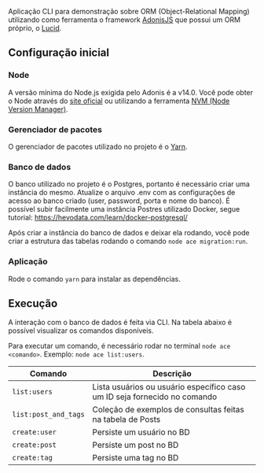 Aplicação CLI para demonstração sobre ORM (Object-Relational Mapping) utilizando como ferramenta o framework [AdonisJS](https://adonisjs.com/) que possui um ORM próprio, o [Lucid](https://docs.adonisjs.com/guides/database/introduction).

## Configuração inicial

### Node
A versão mínima do Node.js exigida pelo Adonis é a v14.0. Você pode obter o Node através do [site oficial](https://nodejs.org/en/) ou utilizando a ferramenta [NVM (Node Version Manager)](https://github.com/nvm-sh/nvm).

### Gerenciador de pacotes
O gerenciador de pacotes utilizado no projeto é o [Yarn](https://yarnpkg.com/).

### Banco de dados
O banco utilizado no projeto é o Postgres, portanto é necessário criar uma instância do mesmo. Atualize o arquivo .env com as configurações de acesso ao banco criado (user, password, porta e nome do banco). É possível subir facilmente uma instância Postres utilizado Docker, segue tutorial: https://hevodata.com/learn/docker-postgresql/

Após criar a instância do banco de dados e deixar ela rodando, você pode criar a estrutura das tabelas rodando o comando `node ace migration:run`.

### Aplicação
Rode o comando `yarn` para instalar as dependências.

## Execução
A interação com o banco de dados é feita via CLI. Na tabela abaixo é possível visualizar os comandos disponíveis.

Para executar um comando, é necessário rodar no terminal `node ace <comando>`. Exemplo: `node ace list:users`.

| Comando | Descrição |
| --- | --- |
| `list:users` | Lista usuários ou usuário específico caso um ID seja fornecido no comando |
| `list:post_and_tags` | Coleção de exemplos de consultas feitas na tabela de Posts |
| `create:user` | Persiste um usuário no BD |
| `create:post` | Persiste um post no BD |
| `create:tag` | Persiste uma tag no BD |
